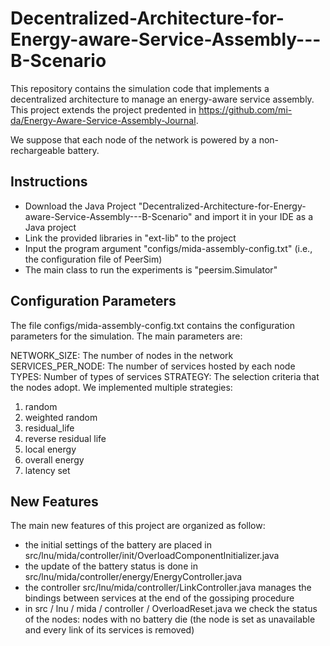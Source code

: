 # Decentralized-Architecture-for-Energy-aware-Service-Assembly---B-Scenario
This repository contains the simulation code that implements a decentralized architecture to manage an energy-aware service assembly.
This project extends the project predented in https://github.com/mi-da/Energy-Aware-Service-Assembly-Journal.

We suppose that each node of the network is powered by a non-rechargeable battery.

## **Instructions**

- Download the Java Project "Decentralized-Architecture-for-Energy-aware-Service-Assembly---B-Scenario" and import it in your IDE as a Java project
- Link the provided libraries in "ext-lib" to the project
- Input the program argument "configs/mida-assembly-config.txt" (i.e., the configuration file of PeerSim)
- The main class to run the experiments is "peersim.Simulator"

## **Configuration Parameters**

The file configs/mida-assembly-config.txt contains the configuration parameters for the simulation. The main parameters are:

NETWORK_SIZE: The number of nodes in the network
SERVICES_PER_NODE: The number of services hosted by each node
TYPES: Number of types of services
STRATEGY: The selection criteria that the nodes adopt. We implemented multiple strategies:
  1) random 
  2) weighted random
  3) residual_life
  4) reverse residual life
  5) local energy
  6) overall energy
  7) latency set

## **New Features**

The main new features of this project are organized as follow:
- the initial settings of the battery are placed in src/lnu/mida/controller/init/OverloadComponentInitializer.java
- the update of the battery status is done in src/lnu/mida/controller/energy/EnergyController.java
- the controller src/lnu/mida/controller/LinkController.java manages the bindings between services at the end of the gossiping procedure
- in src / lnu / mida / controller / OverloadReset.java we check the status of the nodes: nodes with no battery die (the node is set as unavailable and every link of its services is removed)
